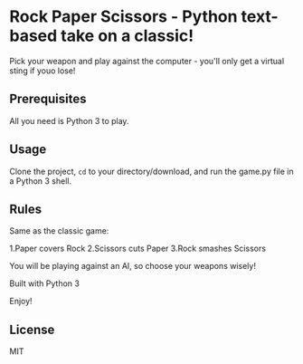 # Rock Paper Scissors - Python text-based take on a classic!

Pick your weapon and play against the computer - you'll only get a virtual sting if youo lose!

## Prerequisites

All you need is Python 3 to play.

## Usage
Clone the project, <code>cd</code> to your directory/download, and run the game.py file in a Python 3 shell.

## Rules
Same as the classic game:

1.Paper covers Rock
2.Scissors cuts Paper
3.Rock smashes Scissors

You will be playing against an AI, so choose your weapons wisely!

Built with Python 3

Enjoy!

## License
MIT
